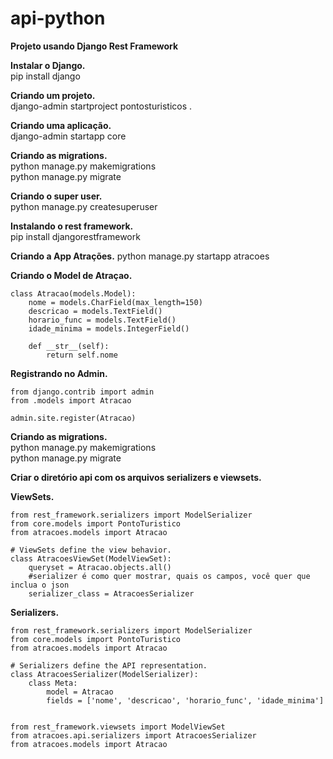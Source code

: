 # api-python
**Projeto usando Django Rest Framework**  

**Instalar o Django.**  
pip install django  


**Criando um projeto.**  
django-admin startproject pontosturisticos .  

**Criando uma aplicação.**  
django-admin startapp core

**Criando as migrations.**  
python manage.py makemigrations  
python manage.py migrate  

**Criando o super user.**  
python manage.py createsuperuser

**Instalando o rest framework.**   
pip install djangorestframework

**Criando a App Atrações.**
python manage.py startapp atracoes

**Criando o Model de Atraçao.**

```
class Atracao(models.Model):
    nome = models.CharField(max_length=150)
    descricao = models.TextField()
    horario_func = models.TextField()
    idade_minima = models.IntegerField()

    def __str__(self):
        return self.nome

```

**Registrando no Admin.**
```
from django.contrib import admin
from .models import Atracao

admin.site.register(Atracao)
```

**Criando as migrations.**  
python manage.py makemigrations  
python manage.py migrate  

**Criar o diretório api com os arquivos serializers e viewsets.** 

**ViewSets.** 

```
from rest_framework.serializers import ModelSerializer
from core.models import PontoTuristico
from atracoes.models import Atracao

# ViewSets define the view behavior.
class AtracoesViewSet(ModelViewSet):
    queryset = Atracao.objects.all()
    #serializer é como quer mostrar, quais os campos, você quer que inclua o json
    serializer_class = AtracoesSerializer
```

**Serializers.**

```
from rest_framework.serializers import ModelSerializer
from core.models import PontoTuristico
from atracoes.models import Atracao

# Serializers define the API representation.
class AtracoesSerializer(ModelSerializer):
    class Meta:
        model = Atracao
        fields = ['nome', 'descricao', 'horario_func', 'idade_minima']
        
        
from rest_framework.viewsets import ModelViewSet
from atracoes.api.serializers import AtracoesSerializer
from atracoes.models import Atracao
```

